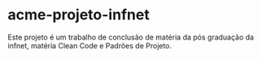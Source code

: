 # acme-projeto-infnet
Este projeto é um trabalho de conclusão de matéria da pós graduação da infnet, matéria Clean Code e Padrões de Projeto.
